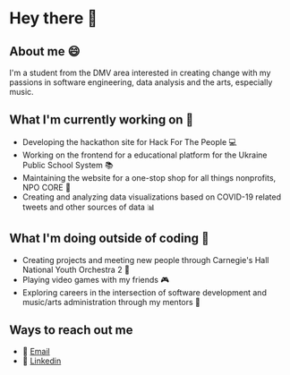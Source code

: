 # Hey there 👋

## About me 😄
I'm a student from the DMV area interested in creating change with my passions in software engineering, data analysis and the arts, especially music. 

## What I'm currently working on 🔭
- Developing the hackathon site for Hack For The People 💻
- Working on the frontend for a educational platform for the Ukraine Public School System 📚
- Maintaining the website for a one-stop shop for all things nonprofits, NPO CORE 👥
- Creating and analyzing data visualizations based on COVID-19 related tweets and other sources of data 📊

## What I'm doing outside of coding 🌱
- Creating projects and meeting new people through Carnegie's Hall National Youth Orchestra 2 🎵
- Playing video games with my friends 🎮
- Exploring careers in the intersection of software development and music/arts administration through my mentors 🌟

## Ways to reach out me 
- 📧 [Email](michaelwwang17@gmail.com)
- 💼 [Linkedin](https://www.linkedin.com/in/michael-wang-0327209a/)
